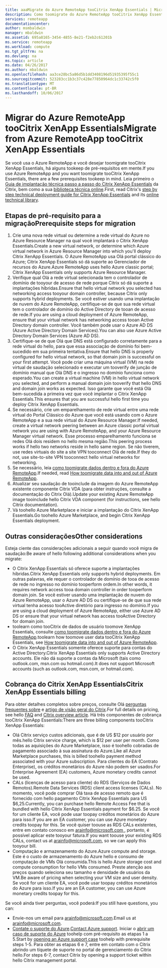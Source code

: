 ```yaml
---
title: aaaMigrate do Azure RemoteApp tooCitrix XenApp Essentials | Microsoft Docs
description: Como toomigrate do Azure RemoteApp tooCitrix XenApp Essentials
services: remoteapp
documentationcenter: 
author: msmbaldwin
manager: mbaldwin
ms.assetid: 695a8165-3454-4855-8e21-f2eb2c61201b
ms.service: remoteapp
ms.workload: compute
ms.tgt_pltfrm: na
ms.devlang: na
ms.topic: article
ms.date: 04/26/2017
ms.author: mbaldwin
ms.openlocfilehash: aa3ce28bc5a86d5b1dd3408196d51935395f55c1
ms.sourcegitcommit: 523283cc1b3c37c428e77850964dc1c33742c5f0
ms.translationtype: MT
ms.contentlocale: pt-BR
ms.lasthandoff: 10/06/2017
---
```

# <a name="migrate-from-azure-remoteapp-toocitrix-xenapp-essentials"></a><span data-ttu-id="d9eae-103">Migrar do Azure RemoteApp tooCitrix XenApp Essentials</span><span class="sxs-lookup"><span data-stu-id="d9eae-103">Migrate from Azure RemoteApp tooCitrix XenApp Essentials</span></span>

<span data-ttu-id="d9eae-104">Se você usa o Azure RemoteApp e você desejar toomigrate tooCitrix XenApp Essentials, há alguns tookeep de pré-requisitos em mente.</span><span class="sxs-lookup"><span data-stu-id="d9eae-104">If you use Azure RemoteApp and you want toomigrate tooCitrix XenApp Essentials, there are a few prerequisites tookeep in mind.</span></span> <span data-ttu-id="d9eae-105">Leia primeiro o [Guia de implantação técnica passo a passo do Citrix XenApp Essentials](https://docs.citrix.com/content/dam/docs/en-us/citrix-cloud/downloads/xenapp-essentials-deployment-guide.pdf) da Citrix, bem como a sua [biblioteca técnica online](http://docs.citrix.com/en-us/citrix-cloud/xenapp-and-xendesktop-service/xenapp-essentials.html).</span><span class="sxs-lookup"><span data-stu-id="d9eae-105">First, read Citrix's [step by step technical deployment guide for Citrix XenApp Essentials](https://docs.citrix.com/content/dam/docs/en-us/citrix-cloud/downloads/xenapp-essentials-deployment-guide.pdf) and its [online technical library](http://docs.citrix.com/en-us/citrix-cloud/xenapp-and-xendesktop-service/xenapp-essentials.html).</span></span> 

## <a name="prerequisite-steps-for-migration"></a><span data-ttu-id="d9eae-106">Etapas de pré-requisito para a migração</span><span class="sxs-lookup"><span data-stu-id="d9eae-106">Prerequisite steps for migration</span></span>

1. <span data-ttu-id="d9eae-107">Crie uma nova rede virtual ou determine a rede virtual do Azure no Azure Resource Manager na qual você implantará o Citrix XenApp Essentials.</span><span class="sxs-lookup"><span data-stu-id="d9eae-107">Create a new virtual network, or determine which Azure virtual network in Azure Resource Manager into which you'll deploy Citrix XenApp Essentials.</span></span> <span data-ttu-id="d9eae-108">O Azure RemoteApp usa Olá portal clássico do Azure; Citrix XenApp Essentials só dá suporte ao Gerenciador de recursos do Azure.</span><span class="sxs-lookup"><span data-stu-id="d9eae-108">Azure RemoteApp uses hello Azure classic portal; Citrix XenApp Essentials only supports Azure Resource Manager.</span></span>  
2. <span data-ttu-id="d9eae-109">Verifique qual Olá a rede virtual selecionada tem o controlador de domínio de tooyour de acesso de rede porque Citrix só dá suporte a implantações híbridas.</span><span class="sxs-lookup"><span data-stu-id="d9eae-109">Ensure that hello virtual network you selected has networking access tooyour domain controller, because Citrix only supports hybrid deployments.</span></span> <span data-ttu-id="d9eae-110">Se você estiver usando uma implantação de nuvem do Azure RemoteApp, certifique-se de que sua rede virtual tem o controlador de domínio do Active Directory de tooan de acesso de rede.</span><span class="sxs-lookup"><span data-stu-id="d9eae-110">If you are using a cloud deployment of Azure RemoteApp, ensure that your virtual network has networking access tooan Active Directory domain controller.</span></span> <span data-ttu-id="d9eae-111">Você também pode usar o Azure AD DS (Azure Active Directory Domain Services).</span><span class="sxs-lookup"><span data-stu-id="d9eae-111">You can also use Azure Active Directory Domain Services (Azure AD DS).</span></span> 
3. <span data-ttu-id="d9eae-112">Certifique-se de que Olá que DNS está configurado corretamente para a rede virtual do hello, para que essa associação de domínio foi bem-sucedido em sua primeira tentativa.</span><span class="sxs-lookup"><span data-stu-id="d9eae-112">Ensure that hello DNS is properly configured for hello virtual network, so that domain join is successful on your first attempt.</span></span> <span data-ttu-id="d9eae-113">Você pode criar uma máquina virtual (VM) na rede virtual de saudação selecionado e executar um tooverify de junção de domínio manual que Olá DNS e o ingresso no domínio funciona como esperado.</span><span class="sxs-lookup"><span data-stu-id="d9eae-113">You can create a virtual machine (VM) in hello virtual network you selected, and perform a manual domain join tooverify that hello DNS and domain join works as expected.</span></span> <span data-ttu-id="d9eae-114">Isso garante que você está Olá bem-sucedida a primeira vez que você implantar o Citrix XenApp Essentials.</span><span class="sxs-lookup"><span data-stu-id="d9eae-114">This ensures that you are successful hello first time you deploy Citrix XenApp Essentials.</span></span> 
4. <span data-ttu-id="d9eae-115">Se necessário, crie um emparelhamento de rede virtual entre uma rede virtual do Portal Clássico do Azure que você está usando com o Azure RemoteApp e a sua rede virtual do Azure Resource Manager.</span><span class="sxs-lookup"><span data-stu-id="d9eae-115">If needed, create a virtual network peering between an Azure classic portal virtual network you are using with Azure RemoteApp, and your Azure Resource Manager virtual network.</span></span> <span data-ttu-id="d9eae-116">Esse processo emparelhamento funciona se redes Olá dois residem no hello mesma região.</span><span class="sxs-lookup"><span data-stu-id="d9eae-116">This peering process works if hello two networks reside in hello same region.</span></span> <span data-ttu-id="d9eae-117">Se não tiverem, use redes virtuais do site a site VPN tooconnect Olá de rede.</span><span class="sxs-lookup"><span data-stu-id="d9eae-117">If they do not, use site-to-site VPN tooconnect hello virtual networks for networking.</span></span> 
5. <span data-ttu-id="d9eae-118">Se necessário, leia [como toomigrate dados dentro e fora do Azure RemoteApp](remoteapp-migrate.md).</span><span class="sxs-lookup"><span data-stu-id="d9eae-118">If needed, read [How toomigrate data into and out of Azure RemoteApp](remoteapp-migrate.md).</span></span> 
6. <span data-ttu-id="d9eae-119">Atualizar seu saudação de tooinclude da imagem do Azure RemoteApp existente componente Citrix VDA (para obter instruções, consulte a documentação do Citrix Olá).</span><span class="sxs-lookup"><span data-stu-id="d9eae-119">Update your existing Azure RemoteApp image tooinclude hello Citrix VDA component (for instructions, see hello Citrix documentation).</span></span> 
7. <span data-ttu-id="d9eae-120">Vá toohello Azure Marketplace e iniciar a implantação do Citrix XenApp Essentials.</span><span class="sxs-lookup"><span data-stu-id="d9eae-120">Go toohello Azure Marketplace, and begin Citrix XenApp Essentials deployment.</span></span>

## <a name="other-considerations"></a><span data-ttu-id="d9eae-121">Outras considerações</span><span class="sxs-lookup"><span data-stu-id="d9eae-121">Other considerations</span></span>

<span data-ttu-id="d9eae-122">Esteja ciente das considerações adicionais a seguir quando você migra de saudação:</span><span class="sxs-lookup"><span data-stu-id="d9eae-122">Be aware of hello following additional considerations when you migrate:</span></span>
- <span data-ttu-id="d9eae-123">O Citrix XenApp Essentials só oferece suporte a implantações híbridas.</span><span class="sxs-lookup"><span data-stu-id="d9eae-123">Citrix XenApp Essentials only supports hybrid deployments.</span></span> <span data-ttu-id="d9eae-124">Em outras palavras, ele requer o controlador de domínio de tooa de acesso de rede no ingresso no domínio tooperform ordem.</span><span class="sxs-lookup"><span data-stu-id="d9eae-124">In other words, it requires network access tooa domain controller in order tooperform domain join.</span></span> <span data-ttu-id="d9eae-125">Se você estiver usando uma implantação de nuvem do Azure RemoteApp, usar o Azure AD DS ou certifique-se de que sua rede virtual tenha acesso tooActive diretório para ingresso no domínio.</span><span class="sxs-lookup"><span data-stu-id="d9eae-125">If you are using a cloud deployment of Azure RemoteApp, either use Azure AD DS or ensure that your virtual network has access tooActive Directory for domain join.</span></span> 
- <span data-ttu-id="d9eae-126">toolearn como tooCitrix de dados de usuário toomove XenApp Essentials, consulte [como toomigrate dados dentro e fora do Azure RemoteApp](remoteapp-migrate.md).</span><span class="sxs-lookup"><span data-stu-id="d9eae-126">toolearn how toomove user data tooCitrix XenApp Essentials, see [How toomigrate data into and out of Azure RemoteApp](remoteapp-migrate.md).</span></span> 
- <span data-ttu-id="d9eae-127">O Citrix XenApp Essentials somente oferece suporte para contas do Active Directory.</span><span class="sxs-lookup"><span data-stu-id="d9eae-127">Citrix XenApp Essentials only supports Active Directory accounts.</span></span> <span data-ttu-id="d9eae-128">Ele não dá suporte a contas da Microsoft (tais como outlook.com, msn.com ou hotmail.com).</span><span class="sxs-lookup"><span data-stu-id="d9eae-128">It does not support Microsoft accounts (such as outlook.com, msn.com, or hotmail.com).</span></span> 

## <a name="citrix-xenapp-essentials-billing"></a><span data-ttu-id="d9eae-129">Cobrança do Citrix XenApp Essentials</span><span class="sxs-lookup"><span data-stu-id="d9eae-129">Citrix XenApp Essentials billing</span></span>

<span data-ttu-id="d9eae-130">Para obter detalhes completos sobre preços, consulte Olá [perguntas frequentes sobre](https://www.citrix.com/global-partners/microsoft/resources/xenapp-essentials-faq.html#tab-30699) e [artigo de visão geral do Citrix](https://www.citrix.com/global-partners/microsoft/remote-app.html).</span><span class="sxs-lookup"><span data-stu-id="d9eae-130">For full details on pricing, see hello [FAQ](https://www.citrix.com/global-partners/microsoft/resources/xenapp-essentials-faq.html#tab-30699) and [Citrix overview article](https://www.citrix.com/global-partners/microsoft/remote-app.html).</span></span> <span data-ttu-id="d9eae-131">Há três componentes de cobrança tooCitrix XenApp Essentials:</span><span class="sxs-lookup"><span data-stu-id="d9eae-131">There are three billing components tooCitrix XenApp Essentials:</span></span>

- <span data-ttu-id="d9eae-132">Olá Citrix serviço custos adicionais, que é de US $12 por usuário por mês.</span><span class="sxs-lookup"><span data-stu-id="d9eae-132">hello Citrix service charge, which is $12 per user per month.</span></span> <span data-ttu-id="d9eae-133">Como todas as aquisições do Azure Marketplace, isso é toohello cobradas de pagamento associado à sua assinatura do Azure.</span><span class="sxs-lookup"><span data-stu-id="d9eae-133">Like all Azure Marketplace purchases, this is billed toohello payment method associated with your Azure subscription.</span></span> <span data-ttu-id="d9eae-134">Para clientes do EA (Contrato Enterprise), os créditos monetários do Azure não podem ser usados.</span><span class="sxs-lookup"><span data-stu-id="d9eae-134">For Enterprise Agreement (EA) customers, Azure monetary credits cannot be used.</span></span> 
- <span data-ttu-id="d9eae-135">CALs (licenças de acesso para cliente) do RDS (Serviços de Dados Remotos).</span><span class="sxs-lookup"><span data-stu-id="d9eae-135">Remote Data Services (RDS) client access licenses (CALs).</span></span> <span data-ttu-id="d9eae-136">No momento, você pode comprar Olá taxa de acesso remoto que é fornecido com hello pagamento Citrix XenApp Essentials para US $6,25.</span><span class="sxs-lookup"><span data-stu-id="d9eae-136">Currently, you can purchase hello Remote Access Fee that is bundled with hello Citrix XenApp Essentials payment for $6.25.</span></span> <span data-ttu-id="d9eae-137">Se você for um cliente EA, você pode usar toopay créditos monetários do Azure para isso.</span><span class="sxs-lookup"><span data-stu-id="d9eae-137">If you are an EA customer, you can use Azure monetary credits toopay for this.</span></span> <span data-ttu-id="d9eae-138">Se você quiser toouse as RDS CALs existentes, entre em contato conosco em [ arainfo@microsoft.com ](mailto:arainfo@microsoft.com), portanto, é possível aplicar este tooyour fatura.</span><span class="sxs-lookup"><span data-stu-id="d9eae-138">If you want toouse your existing RDS CALs, contact us at [arainfo@microsoft.com](mailto:arainfo@microsoft.com), so we can apply this tooyour bill.</span></span> 
- <span data-ttu-id="d9eae-139">Computação e armazenamento do Azure.</span><span class="sxs-lookup"><span data-stu-id="d9eae-139">Azure compute and storage.</span></span> <span data-ttu-id="d9eae-140">Este é o custo de armazenamento do Azure hello e consumo de computação de VMs Olá consumida.</span><span class="sxs-lookup"><span data-stu-id="d9eae-140">This is hello Azure storage cost and compute consumption for hello VMs consumed.</span></span> <span data-ttu-id="d9eae-141">Preste atenção aos preços quando seleciona seu tamanho e densidade de usuários da VM.</span><span class="sxs-lookup"><span data-stu-id="d9eae-141">Be aware of pricing when selecting your VM size and user density.</span></span> <span data-ttu-id="d9eae-142">Se você for um cliente EA, você pode usar toopay créditos monetários do Azure para isso.</span><span class="sxs-lookup"><span data-stu-id="d9eae-142">If you are an EA customer, you can use Azure monetary credits toopay for this.</span></span>

<span data-ttu-id="d9eae-143">Se você ainda tiver perguntas, você poderá:</span><span class="sxs-lookup"><span data-stu-id="d9eae-143">If you still have questions, you can:</span></span>
- <span data-ttu-id="d9eae-144">Envie-nos um email para [arainfo@microsoft.com](mailto:arainfo@microsoft.com).</span><span class="sxs-lookup"><span data-stu-id="d9eae-144">Email us at [arainfo@microsoft.com](mailto:arainfo@microsoft.com).</span></span>
- <span data-ttu-id="d9eae-145">[Contate o suporte do Azure](https://portal.azure.com/?#blade/Microsoft_Azure_Support/HelpAndSupportBlade).</span><span class="sxs-lookup"><span data-stu-id="d9eae-145">[Contact Azure support](https://portal.azure.com/?#blade/Microsoft_Azure_Support/HelpAndSupportBlade).</span></span> <span data-ttu-id="d9eae-146">Iniciar o [abrir um caso de suporte do Azure](https://portal.azure.com/?#blade/Microsoft_Azure_Support/HelpAndSupportBlade) toohelp com pré-requisito as etapas 1 a 5.</span><span class="sxs-lookup"><span data-stu-id="d9eae-146">Start by [opening an Azure support case](https://portal.azure.com/?#blade/Microsoft_Azure_Support/HelpAndSupportBlade) toohelp with prerequisite steps 1-5.</span></span> <span data-ttu-id="d9eae-147">Para obter as etapas 6 e 7, entre em contato com o Citrix abrindo um tíquete de suporte no portal de gerenciamento do Citrix hello.</span><span class="sxs-lookup"><span data-stu-id="d9eae-147">For steps 6-7, contact Citrix by opening a support ticket within hello Citrix management portal.</span></span> 
